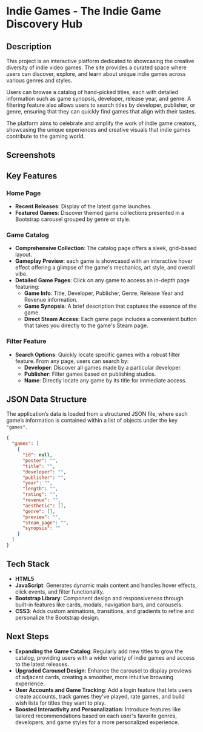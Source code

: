 # Indie Games - The Indie Game Discovery Hub

## Description

This project is an interactive platform dedicated to showcasing the creative diversity of indie video games. The site provides a curated space where users can discover, explore, and learn about unique indie games across various genres and styles.

Users can browse a catalog of hand-picked titles, each with detailed information such as game synopsis, developer, release year, and genre. A filtering feature also allows users to search titles by developer, publisher, or genre, ensuring that they can quickly find games that align with their tastes.

The platform aims to celebrate and amplify the work of indie game creators, showcasing the unique experiences and creative visuals that indie games contribute to the gaming world.

## Screenshots

## Key Features

### Home Page

- **Recent Releases**: Display of the latest game launches.
- **Featured Games**: Discover themed game collections presented in a Bootstrap carousel grouped by genre or style.

### Game Catalog

- **Comprehensive Collection**: The catalog page offers a sleek, grid-based layout.
- **Gameplay Preview**: each game is showcased with an interactive hover effect offering a glimpse of the game's mechanics, art style, and overall vibe.
- **Detailed Game Pages**: Click on any game to access an in-depth page featuring:
  - **Game Info**: Title, Developer, Publisher, Genre, Release Year and Revenue information.
  - **Game Synopsis**: A brief description that captures the essence of the game.
  - **Direct Steam Access**: Each game page includes a convenient button that takes you directly to the game's Steam page.

### Filter Feature

- **Search Options**: Quickly locate specific games with a robust filter feature. From any page, users can search by:
  - **Developer**: Discover all games made by a particular developer.
  - **Publisher**: Filter games based on publishing studios.
  - **Name**: Directly locate any game by its title for immediate access.

## JSON Data Structure

The application’s data is loaded from a structured JSON file, where each game’s information is contained within a list of objects under the key `"games"`.

```json
{
  "games": [
    {
      "id": null,
      "poster": "",
      "title": "",
      "developer": "",
      "publisher": "",
      "year": "",
      "length": "",
      "rating": "",
      "revenue": "",
      "aesthetic": [],
      "genre": [],
      "preview": "",
      "steam_page": "",
      "synopsis": ""
    }
  ]
}
```

## Tech Stack

- **HTML5**
- **JavaScript**: Generates dynamic main content and handles hover effects, click events, and filter functionality.
- **Bootstrap Library**: Component design and responsiveness through built-in features like cards, modals, navigation bars, and carousels.
- **CSS3**: Adds custom animations, transitions, and gradients to refine and personalize the Bootstrap design.

## Next Steps

- **Expanding the Game Catalog**: Regularly add new titles to grow the catalog, providing users with a wider variety of indie games and access to the latest releases.
- **Upgraded Carousel Design**: Enhance the carousel to display previews of adjacent cards, creating a smoother, more intuitive browsing experience.
- **User Accounts and Game Tracking**: Add a login feature that lets users create accounts, track games they’ve played, rate games, and build wish lists for titles they want to play.
- **Boosted Interactivity and Personalization**: Introduce features like tailored recommendations based on each user's favorite genres, developers, and game styles for a more personalized experience.

